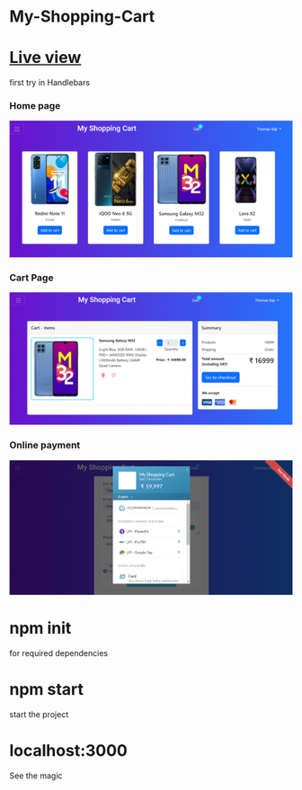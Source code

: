 # My-Shopping-Cart
# <a href="https://my-shopping-cart-site.herokuapp.com/">Live view</a>
<p>first try in Handlebars</p>

<h3>Home page</h3>
<img src="/public/images/site images/msc2.png" alt='msc' />

<h3>Cart Page</h3>
<img src="/public/images/site images/msc_cart.png" alt='msc' />

<h3>Online payment</h3>
<img src="/public/images/site images/msc1.png" alt='msc' />

# npm init
for required dependencies

# npm start
start the project

# localhost:3000
See the magic
